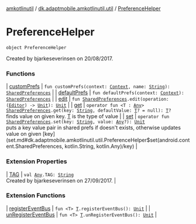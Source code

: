 [amkotlinutil](../../index.md) / [dk.adaptmobile.amkotlinutil.util](../index.md) / [PreferenceHelper](index.md)

# PreferenceHelper

`object PreferenceHelper`

Created by bjarkeseverinsen on 20/08/2017.

### Functions

| [customPrefs](custom-prefs.md) | `fun customPrefs(context: `[`Context`](https://developer.android.com/reference/android/content/Context.html)`, name: `[`String`](https://kotlinlang.org/api/latest/jvm/stdlib/kotlin/-string/index.html)`): `[`SharedPreferences`](https://developer.android.com/reference/android/content/SharedPreferences.html) |
| [defaultPrefs](default-prefs.md) | `fun defaultPrefs(context: `[`Context`](https://developer.android.com/reference/android/content/Context.html)`): `[`SharedPreferences`](https://developer.android.com/reference/android/content/SharedPreferences.html) |
| [edit](edit.md) | `fun `[`SharedPreferences`](https://developer.android.com/reference/android/content/SharedPreferences.html)`.edit(operation: (`[`Editor`](https://developer.android.com/reference/android/content/SharedPreferences/Editor.html)`) -> `[`Unit`](https://kotlinlang.org/api/latest/jvm/stdlib/kotlin/-unit/index.html)`): `[`Unit`](https://kotlinlang.org/api/latest/jvm/stdlib/kotlin/-unit/index.html) |
| [get](get.md) | `operator fun <T : `[`Any`](https://kotlinlang.org/api/latest/jvm/stdlib/kotlin/-any/index.html)`> `[`SharedPreferences`](https://developer.android.com/reference/android/content/SharedPreferences.html)`.get(key: `[`String`](https://kotlinlang.org/api/latest/jvm/stdlib/kotlin/-string/index.html)`, defaultValue: `[`T`](get.md#T)`? = null): `[`T`](get.md#T)`?`<br>finds value on given key. [T](get.md#T) is the type of value |
| [set](set.md) | `operator fun `[`SharedPreferences`](https://developer.android.com/reference/android/content/SharedPreferences.html)`.set(key: `[`String`](https://kotlinlang.org/api/latest/jvm/stdlib/kotlin/-string/index.html)`, value: `[`Any`](https://kotlinlang.org/api/latest/jvm/stdlib/kotlin/-any/index.html)`?): `[`Unit`](https://kotlinlang.org/api/latest/jvm/stdlib/kotlin/-unit/index.html)<br>puts a key value pair in shared prefs if doesn't exists, otherwise updates value on given [key](set.md#dk.adaptmobile.amkotlinutil.util.PreferenceHelper$set(android.content.SharedPreferences, kotlin.String, kotlin.Any)/key) |

### Extension Properties

| [TAG](../../dk.adaptmobile.amkotlinutil.extensions/kotlin.-any/-t-a-g.md) | `val `[`Any`](https://kotlinlang.org/api/latest/jvm/stdlib/kotlin/-any/index.html)`.TAG: `[`String`](https://kotlinlang.org/api/latest/jvm/stdlib/kotlin/-string/index.html)<br>Created by bjarkeseverinsen on 27/09/2017. |

### Extension Functions

| [registerEventBus](../../dk.adaptmobile.amkotlinutil.extensions/register-event-bus.md) | `fun <T> `[`T`](../../dk.adaptmobile.amkotlinutil.extensions/register-event-bus.md#T)`.registerEventBus(): `[`Unit`](https://kotlinlang.org/api/latest/jvm/stdlib/kotlin/-unit/index.html) |
| [unRegisterEventBus](../../dk.adaptmobile.amkotlinutil.extensions/un-register-event-bus.md) | `fun <T> `[`T`](../../dk.adaptmobile.amkotlinutil.extensions/un-register-event-bus.md#T)`.unRegisterEventBus(): `[`Unit`](https://kotlinlang.org/api/latest/jvm/stdlib/kotlin/-unit/index.html) |

